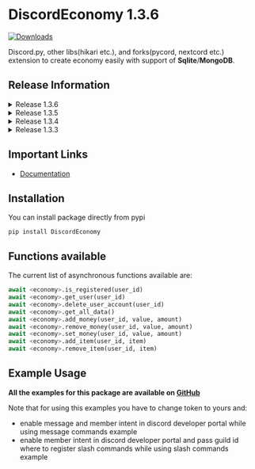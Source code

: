 # DiscordEconomy 1.3.6
[![Downloads](https://pepy.tech/badge/discordeconomy)](https://pepy.tech/project/discordeconomy)

Discord.py, other libs(hikari etc.), and forks(pycord, nextcord etc.) extension to create economy easily with support 
of **Sqlite**/**MongoDB**.

## Release Information
<details>
<summary>Release 1.3.6</summary>

- deprecated DiscordEconomy.Economy(), use 'from DiscordEconomy.Sqlite import Economy' instead
- added support for mongodb
</details>

<details>
<summary>Release 1.3.5</summary>

- code rewrite
- add some more examples(including new discord.py slash commands, and adding a new minigame)
</details>

<details about="Release Information">

<summary>Release 1.3.4</summary>

- added checking for the latest version
- code rewrite
</details>

<details about="Release Information">

<summary>Release 1.3.3</summary>

- Added simple documentation
</details>




## Important Links
* [Documentation](https://nohet.github.io/DiscordEconomy/)

## Installation

You can install package directly from pypi

`pip install DiscordEconomy`
 
## Functions available

The current list of asynchronous functions available are:

```python
await <economy>.is_registered(user_id)
await <economy>.get_user(user_id)
await <economy>.delete_user_account(user_id)
await <economy>.get_all_data()
await <economy>.add_money(user_id, value, amount)
await <economy>.remove_money(user_id, value, amount)
await <economy>.set_money(user_id, value, amount)
await <economy>.add_item(user_id, item)
await <economy>.remove_item(user_id, item)
 ```
 

## Example Usage

**All the examples for this package are available on [GitHub](https://github.com/Nohet/DiscordEconomy/tree/main/examples)**

Note that for using this examples you have to change token to yours and:
- enable message and member intent in discord developer portal while using message commands example
- enable member intent in discord developer portal and pass guild id where to register slash commands while using slash commands example
